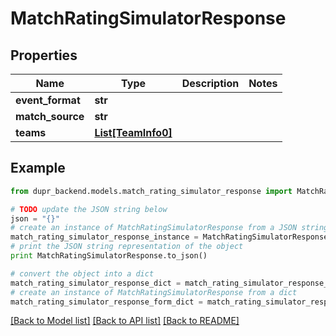 # MatchRatingSimulatorResponse


## Properties
Name | Type | Description | Notes
------------ | ------------- | ------------- | -------------
**event_format** | **str** |  | 
**match_source** | **str** |  | 
**teams** | [**List[TeamInfo0]**](TeamInfo0.md) |  | 

## Example

```python
from dupr_backend.models.match_rating_simulator_response import MatchRatingSimulatorResponse

# TODO update the JSON string below
json = "{}"
# create an instance of MatchRatingSimulatorResponse from a JSON string
match_rating_simulator_response_instance = MatchRatingSimulatorResponse.from_json(json)
# print the JSON string representation of the object
print MatchRatingSimulatorResponse.to_json()

# convert the object into a dict
match_rating_simulator_response_dict = match_rating_simulator_response_instance.to_dict()
# create an instance of MatchRatingSimulatorResponse from a dict
match_rating_simulator_response_form_dict = match_rating_simulator_response.from_dict(match_rating_simulator_response_dict)
```
[[Back to Model list]](../README.md#documentation-for-models) [[Back to API list]](../README.md#documentation-for-api-endpoints) [[Back to README]](../README.md)


